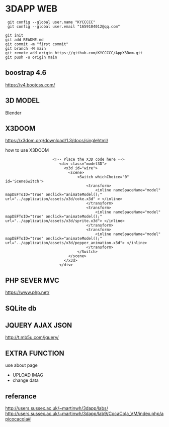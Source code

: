 # 3DAPP WEB

```
 git config --global user.name "KYCCCCC"
 git config --global user.email "1659104012@qq.com"
```

```
git init
git add README.md
git commit -m "first commit"
git branch -M main
git remote add origin https://github.com/KYCCCCC/AppX3Dom.git
git push -u origin main
```

## boostrap 4.6
https://v4.bootcss.com/
## 3D MODEL
Blender
## X3DOOM
https://x3dom.org/download/1.3/docs/singlehtml/

how to use X3DOOM
```
                     <!-- Place the X3D code here -->
                        <div class="model3D">
                          <x3d id="wire">
                            <scene>
                                <Switch whichChoice="0" id='SceneSwitch'>
                                    <transform>
                                        <inline nameSpaceName="model" mapDEFToID="true" onclick="animateModel();" url="../application/assets/x3d/coke.x3d" > </inline>
                                    </transform>
                                    <transform>
                                        <inline nameSpaceName="model" mapDEFToID="true" onclick="animateModel();" url="../application/assets/x3d/sprite.x3d"> </inline>
                                    </transform>
                                    <transform>
                                        <inline nameSpaceName="model" mapDEFToID="true" onclick="animateModel();" url="../application/assets/x3d/pepper_animation.x3d"> </inline>
                                    </transform>
                                </Switch>
                            </scene>
                          </x3d>
                        </div> 
```
## PHP SEVER MVC
https://www.php.net/
## SQLite db

## JQUERY AJAX JSON
http://t.mb5u.com/jquery/

## EXTRA FUNCTION
use about page
- UPLOAD IMAG
- change data 

## referance

http://users.sussex.ac.uk/~martinwh/3dapp/labs/
http://users.sussex.ac.uk/~martinwh/3dapp/lab9/CocaCola_VM/index.php/apicocacola#